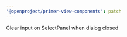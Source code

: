 ```yaml
---
'@openproject/primer-view-components': patch
---
```


Clear input on SelectPanel when dialog closed
